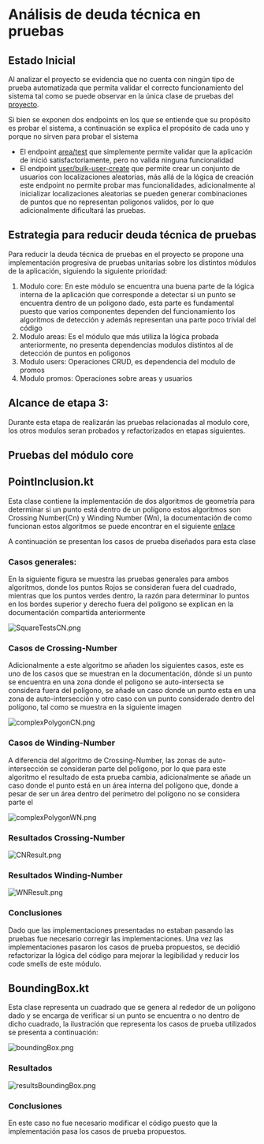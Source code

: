 # Análisis de deuda técnica en pruebas
## Estado Inicial
Al analizar el proyecto se evidencia que no cuenta con ningún tipo de prueba automatizada que 
permita validar el correcto funcionamiento del sistema tal como se puede observar en la única clase de pruebas
del [proyecto](https://github.com/CSDT-ECI/JC-Rojas-APIPromo/blob/7da04ddf4f440be09d952d48279e582faabc58fa/src/test/kotlin/com/riza/apipromo/ApiPromoApplicationTests.kt#L6).

Si bien se exponen dos endpoints en los que se entiende que su propósito es probar el sistema, a continuación
se explica el propósito de cada uno y porque no sirven para probar el sistema
* El endpoint [area/test](https://github.com/CSDT-ECI/JC-Rojas-APIPromo/blob/7da04ddf4f440be09d952d48279e582faabc58fa/src/main/kotlin/com/riza/apipromo/feature/area/AreaController.kt#L26)
  que simplemente permite validar que la aplicación de inició satisfactoriamente, pero no valida ninguna funcionalidad
* El endpoint [user/bulk-user-create](https://github.com/CSDT-ECI/JC-Rojas-APIPromo/blob/7da04ddf4f440be09d952d48279e582faabc58fa/src/main/kotlin/com/riza/apipromo/feature/user/UserController.kt#L135)
  que permite crear un conjunto de usuarios con localizaciones aleatorias, más allá de la lógica de creación este endpoint
  no permite probar mas funcionalidades, adicionalmente al inicializar localizaciones aleatorias se pueden generar combinaciones
  de puntos que no representan poligonos validos, por lo que adicionalmente dificultará las pruebas.

## Estrategia para reducir deuda técnica de pruebas

Para reducir la deuda técnica de pruebas en el proyecto se propone una implementación progresiva de pruebas
unitarias sobre los distintos módulos de la aplicación, siguiendo la siguiente prioridad:
1. Modulo core: En este módulo se encuentra una buena parte de la lógica interna de la aplicación
que corresponde a detectar si un punto se encuentra dentro de un poligono dado, esta parte es fundamental puesto
que varios componentes dependen del funcionamiento los algoritmos de detección y además representan una parte
poco trivial del código
2. Modulo areas: Es el módulo que más utiliza la lógica probada anteriormente, no presenta dependencias modulos distintos
al de detección de puntos en poligonos
3. Modulo users: Operaciones CRUD, es dependencia del modulo de promos 
4. Modulo promos: Operaciones sobre areas y usuarios

## Alcance de etapa 3:
Durante esta etapa de realizarán las pruebas relacionadas al modulo core, los otros modulos seran probados
y refactorizados en etapas siguientes.


## Pruebas del módulo core
## PointInclusion.kt 
Esta clase contiene la implementación de dos algoritmos de geometría para determinar si un punto está dentro de un polígono
estos algoritmos son Crossing Number(Cn) y Winding Number (Wn), la documentación de como funcionan estos algoritmos se puede
encontrar en el siguiente [enlace](http://profs.ic.uff.br/~anselmo/cursos/CGI/slidesNovos/Inclusion%20of%20a%20Point%20in%20a%20Polygon.pdf)

A continuación se presentan los casos de prueba diseñados para esta clase

### Casos generales:
En la siguiente figura se muestra las pruebas generales para ambos algoritmos, donde los puntos Rojos se consideran fuera
del cuadrado, mientras que los puntos verdes dentro, la razón para determinar lo puntos en los bordes superior y derecho 
fuera del poligono se explican en la documentación compartida anteriormente

![SquareTestsCN.png](img%2FEtapa3%2FSquareTestsCN.png)

### Casos de Crossing-Number 
Adicionalmente a este algoritmo se añaden los siguientes casos, este es uno de los casos que se muestran en la documentación,
dónde si un punto se encuentra en una  zona donde el poligono se auto-intersecta se considera fuera del polígono, se añade
un caso donde un punto esta en una zona de auto-intersección y otro caso con un punto considerado dentro del polígono, tal como se
muestra en la siguiente imagen

![complexPolygonCN.png](img%2FEtapa3%2FcomplexPolygonCN.png)

### Casos de Winding-Number
A diferencia del algoritmo de Crossing-Number, las zonas de auto-intersección se consideran parte del polígono, por lo que
para este algoritmo el resultado de esta prueba cambia, adicionalmente se añade un caso donde el punto está en un
área interna del polígono que, donde a pesar de ser un área dentro del perímetro del polígono no se considera parte el

![complexPolygonWN.png](img%2FEtapa3%2FcomplexPolygonWN.png)

### Resultados Crossing-Number
![CNResult.png](img%2FEtapa3%2FCNResult.png)
### Resultados Winding-Number
![WNResult.png](img%2FEtapa3%2FWNResult.png)

### Conclusiones 
Dado que las implementaciones presentadas no estaban pasando las pruebas fue necesario corregir las implementaciones.
Una vez las implementaciones pasaron los casos de prueba propuestos, se decidió refactorizar la lógica del código para 
mejorar la legibilidad y reducir los code smells de este módulo.

## BoundingBox.kt
Esta clase representa un cuadrado que se genera al rededor de un polígono dado y se encarga de verificar si un
punto se encuentra o no dentro de dicho cuadrado, la ilustración que representa los casos de prueba utilizados
se presenta a continuación:

![boundingBox.png](img%2FEtapa3%2FboundingBox.png)
### Resultados
![resultsBoundingBox.png](img%2FEtapa3%2FresultsBoundingBox.png)
### Conclusiones
En este caso no fue necesario modificar el código puesto que la implementación pasa los casos de prueba propuestos.
